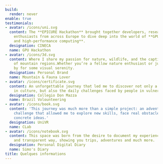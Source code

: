 ```yaml
---
build:
  render: never
enable: true
testimonials:
- avatar: /icons/uni.svg
  content: The **EPICURE Hackathon** brought together developers, researchers, and
    enthusiasts from across Europe to dive deep into the world of **GPU programming
    and high-performance computing**.
  designation: CINECA
  name: GPU Hackathon
- avatar: /icons/3d.svg
  content: Where I share my passion for nature, wildlife, and the captivating landscapes
    of mountain regions.Whether you’re a fellow nature enthusiast or just stopping
    by for some visual serenity.
  designation: Personal Brand
  name: Mountain & Fauna Lover
- avatar: /icons/certificate.svg
  content: An unforgettable journey that led me to discover not only a country rich
    in culture, but also the daily challenges faced by people in vulnerable situations..
  designation: Collegio Don Mazza
  name: Brazil Volounteering
- avatar: /icons/book.svg
  content: 'This journey was much more than a simple project: an adventure, exciting
    challenge that allowed me to explore new skills, face real obstacles and create
    concrete ideas.'
  designation: UniVR
  name: CLab
- avatar: /icons/notebook.svg
  content: This space was born from the desire to document my experiences in an authentic
    and transparent way, showing you trips, adventures and much more.
  designation: Personal Digital Diary
  name: Simo's Diary
title: Quelques informations
---
```


<!-- hash: e3b0c44298fc -->